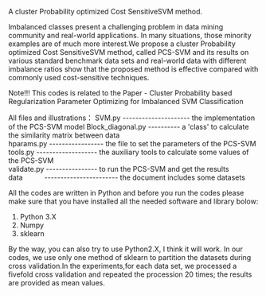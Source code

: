 A cluster Probability optimized Cost SensitiveSVM method.

Imbalanced classes present a challenging problem in data mining community
and real-world applications. In many situations, those minority examples are
of much more interest.We propose a cluster Probability optimized Cost SensitiveSVM 
method, called PCS-SVM and its results on various standard benchmark data 
sets and real-world data with different imbalance ratios show that the proposed 
method is effective compared with commonly used cost-sensitive techniques.

Note!!!
This codes is related to the Paper - 
Cluster Probability based Regularization Parameter Optimizing for Imbalanced SVM Classification

All files and illustrations：
SVM.py 
            --------------------- the implementation of the PCS-SVM model
Block_diagonal.py 
            ---------- a 'class' to calculate the similarity matrix between data        
hparams.py 
            ----------------- the file to set the parameters of the PCS-SVM      
tools.py 
            ------------------- the auxiliary tools to calculate some values of the PCS-SVM       
validate.py 
            ---------------- to run the PCS-SVM and get the results       
data 
            ----------------------- the document includes some datasets  
            
All the codes are written in Python and before you run the codes please 
make sure that you have installed all the needed software and library bolow:
1. Python 3.X
2. Numpy
3. sklearn 

By the way, you can also try to use Python2.X, I think it will work.
In our codes, we use only one method of sklearn to partition the datasets during
cross validation.In the experiments,for each data set, we processed a fivefold cross
validation and repeated the procession 20 times; the results are provided as mean values.

